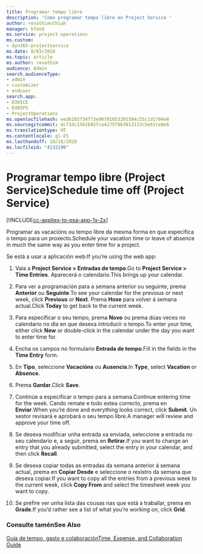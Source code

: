 ```yaml
---
title: Programar tempo libre
description: 'Como programar tempo libre en Project Service '
author: revathimuthiah
manager: kfend
ms.service: project-operations
ms.custom:
- dyn365-projectservice
ms.date: 8/03/2018
ms.topic: article
ms.author: revathim
audience: Admin
search.audienceType:
- admin
- customizer
- enduser
search.app:
- D365CE
- D365PS
- ProjectOperations
ms.openlocfilehash: eed6103734773e90701853391584c55c1d1704e8
ms.sourcegitcommit: 4cf1dc1561b92fca4175f0b3813133c5e63ce8e6
ms.translationtype: HT
ms.contentlocale: gl-ES
ms.lasthandoff: 10/28/2020
ms.locfileid: "4132196"
---
```

# <a name="schedule-time-off-project-service"></a><span data-ttu-id="a659a-103">Programar tempo libre (Project Service)</span><span class="sxs-lookup"><span data-stu-id="a659a-103">Schedule time off (Project Service)</span></span>

[!INCLUDE[cc-applies-to-psa-app-1x-2x](../includes/cc-applies-to-psa-app-1x-2x.md)]

<span data-ttu-id="a659a-104">Programar as vacacións ou tempo libre da mesma forma en que especifica o tempo para un proxecto.</span><span class="sxs-lookup"><span data-stu-id="a659a-104">Schedule your vacation time or leave of absence in much the same way as you enter time for a project.</span></span>  
  
 <span data-ttu-id="a659a-105">Se está a usar a aplicación web:</span><span class="sxs-lookup"><span data-stu-id="a659a-105">If you’re using the web app:</span></span>  
  
1.  <span data-ttu-id="a659a-106">Vaia a **Project Service > Entradas de tempo**.</span><span class="sxs-lookup"><span data-stu-id="a659a-106">Go to **Project Service > Time Entries**.</span></span> <span data-ttu-id="a659a-107">Aparecerá o calendario.</span><span class="sxs-lookup"><span data-stu-id="a659a-107">This brings up your calendar.</span></span>  
  
2.  <span data-ttu-id="a659a-108">Para ver a programación para a semana anterior ou seguinte, prema **Anterior** ou **Seguinte**.</span><span class="sxs-lookup"><span data-stu-id="a659a-108">To see your calendar for the previous or next week, click **Previous** or **Next**.</span></span> <span data-ttu-id="a659a-109">Prema **Hoxe** para volver á semana actual.</span><span class="sxs-lookup"><span data-stu-id="a659a-109">Click **Today** to get back to the current week.</span></span>  
  
3.  <span data-ttu-id="a659a-110">Para especificar o seu tempo, prema **Novo** ou prema dúas veces no calendario no día en que desexa introducir o tempo.</span><span class="sxs-lookup"><span data-stu-id="a659a-110">To enter your time, either click **New** or double-click in the calendar under the day you want to enter time for.</span></span>  
  
4.  <span data-ttu-id="a659a-111">Encha os campos no formulario **Entrada de tempo**.</span><span class="sxs-lookup"><span data-stu-id="a659a-111">Fill in the fields in the **Time Entry** form.</span></span>  
  
5.  <span data-ttu-id="a659a-112">En **Tipo**, seleccione **Vacacións** ou **Ausencia**.</span><span class="sxs-lookup"><span data-stu-id="a659a-112">In **Type**, select **Vacation** or **Absence**.</span></span>  
  
6.  <span data-ttu-id="a659a-113">Prema **Gardar**.</span><span class="sxs-lookup"><span data-stu-id="a659a-113">Click **Save**.</span></span>  
  
7.  <span data-ttu-id="a659a-114">Continúe a especificar o tempo para a semana.</span><span class="sxs-lookup"><span data-stu-id="a659a-114">Continue entering time for the week.</span></span> <span data-ttu-id="a659a-115">Cando remate e todo estea correcto, prema en **Enviar**.</span><span class="sxs-lookup"><span data-stu-id="a659a-115">When you’re done and everything looks correct, click **Submit**.</span></span> <span data-ttu-id="a659a-116">Un xestor revisará e aprobará o seu tempo libre.</span><span class="sxs-lookup"><span data-stu-id="a659a-116">A manager will review and approve your time off.</span></span>  
  
8.  <span data-ttu-id="a659a-117">Se desexa modificar unha entrada xa enviada, seleccione a entrada no seu calendario e, a seguir, prema en **Retirar**.</span><span class="sxs-lookup"><span data-stu-id="a659a-117">If you want to change an entry that you already submitted, select the entry in your calendar, and then click **Recall**.</span></span>  
  
9. <span data-ttu-id="a659a-118">Se desexa copiar todas as entradas da semana anterior á semana actual, prema en **Copiar Desde** e seleccione o rexistro da semana que desexa copiar.</span><span class="sxs-lookup"><span data-stu-id="a659a-118">If you want to copy all the entries from a previous week to the current week, click **Copy From** and select the timesheet week you want to copy.</span></span>  
  
10. <span data-ttu-id="a659a-119">Se prefire ver unha lista das cousas nas que está a traballar, prema en **Grade**.</span><span class="sxs-lookup"><span data-stu-id="a659a-119">If you’d rather see a list of what you’re working on, click **Grid**.</span></span>  
  
### <a name="see-also"></a><span data-ttu-id="a659a-120">Consulte tamén</span><span class="sxs-lookup"><span data-stu-id="a659a-120">See Also</span></span>  
 [<span data-ttu-id="a659a-121">Guía de tempo, gasto e colaboración</span><span class="sxs-lookup"><span data-stu-id="a659a-121">Time, Expense, and Collaboration Guide</span></span>](../psa/time-expense-collaboration-guide.md)
